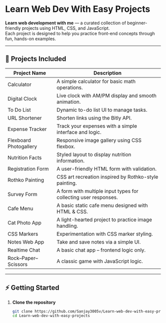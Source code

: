 # Learn Web Dev With Easy Projects

**Learn web development with me** — a curated collection of beginner-friendly projects using HTML, CSS, and JavaScript.  
Each project is designed to help you practice front-end concepts through fun, hands-on examples.

---

## 🚀 Projects Included

| Project Name            | Description                                                                 |
|-------------------------|-----------------------------------------------------------------------------|
| Calculator              | A simple calculator for basic math operations.                             |
| Digital Clock           | Live clock with AM/PM display and smooth animation.                        |
| To Do List              | Dynamic to-do list UI to manage tasks.                                     |
| URL Shortener           | Shorten links using the Bitly API.                                         |
| Expense Tracker         | Track your expenses with a simple interface and logic.                     |
| Flexboard Photogallery  | Responsive image gallery using CSS flexbox.                                |
| Nutrition Facts         | Styled layout to display nutrition information.                            |
| Registration Form       | A user-friendly HTML form with validation.                                 |
| Rothko Painting         | CSS art recreation inspired by Rothko-style painting.                      |
| Survey Form             | A form with multiple input types for collecting user responses.            |
| Cafe Menu               | A basic static cafe menu designed with HTML & CSS.                         |
| Cat Photo App           | A light-hearted project to practice image handling.                        |
| CSS Markers             | Experimentation with CSS marker styling.                                   |
| Notes Web App           | Take and save notes via a simple UI.                                       |
| Realtime Chat           | A basic chat app – frontend logic only.                                    |
| Rock–Paper–Scissors     | A classic game with JavaScript logic.                                      |

---

## ⚡ Getting Started

1. **Clone the repository**
   ```bash
   git clone https://github.com/Sanjay3005v/Learn-web-dev-with-easy-projects.git
   cd Learn-web-dev-with-easy-projects 
   ```
